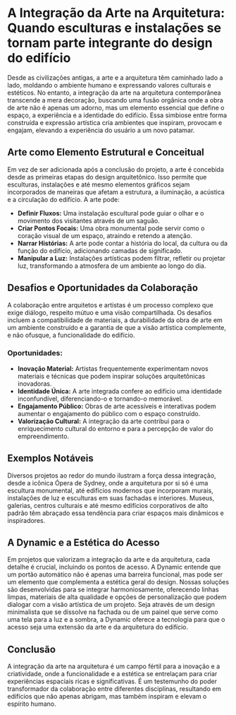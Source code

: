 # A Integração da Arte na Arquitetura: Quando esculturas e instalações se tornam parte integrante do design do edifício

Desde as civilizações antigas, a arte e a arquitetura têm caminhado lado a lado, moldando o ambiente humano e expressando valores culturais e estéticos. No entanto, a integração da arte na arquitetura contemporânea transcende a mera decoração, buscando uma fusão orgânica onde a obra de arte não é apenas um adorno, mas um elemento essencial que define o espaço, a experiência e a identidade do edifício. Essa simbiose entre forma construída e expressão artística cria ambientes que inspiram, provocam e engajam, elevando a experiência do usuário a um novo patamar.

## Arte como Elemento Estrutural e Conceitual

Em vez de ser adicionada após a conclusão do projeto, a arte é concebida desde as primeiras etapas do design arquitetônico. Isso permite que esculturas, instalações e até mesmo elementos gráficos sejam incorporados de maneiras que afetam a estrutura, a iluminação, a acústica e a circulação do edifício. A arte pode:

*   **Definir Fluxos:** Uma instalação escultural pode guiar o olhar e o movimento dos visitantes através de um saguão.
*   **Criar Pontos Focais:** Uma obra monumental pode servir como o coração visual de um espaço, atraindo e retendo a atenção.
*   **Narrar Histórias:** A arte pode contar a história do local, da cultura ou da função do edifício, adicionando camadas de significado.
*   **Manipular a Luz:** Instalações artísticas podem filtrar, refletir ou projetar luz, transformando a atmosfera de um ambiente ao longo do dia.

## Desafios e Oportunidades da Colaboração

A colaboração entre arquitetos e artistas é um processo complexo que exige diálogo, respeito mútuo e uma visão compartilhada. Os desafios incluem a compatibilidade de materiais, a durabilidade da obra de arte em um ambiente construído e a garantia de que a visão artística complemente, e não ofusque, a funcionalidade do edifício.

### Oportunidades:

*   **Inovação Material:** Artistas frequentemente experimentam novos materiais e técnicas que podem inspirar soluções arquitetônicas inovadoras.
*   **Identidade Única:** A arte integrada confere ao edifício uma identidade inconfundível, diferenciando-o e tornando-o memorável.
*   **Engajamento Público:** Obras de arte acessíveis e interativas podem aumentar o engajamento do público com o espaço construído.
*   **Valorização Cultural:** A integração da arte contribui para o enriquecimento cultural do entorno e para a percepção de valor do empreendimento.

## Exemplos Notáveis

Diversos projetos ao redor do mundo ilustram a força dessa integração, desde a icônica Ópera de Sydney, onde a arquitetura por si só é uma escultura monumental, até edifícios modernos que incorporam murais, instalações de luz e esculturas em suas fachadas e interiores. Museus, galerias, centros culturais e até mesmo edifícios corporativos de alto padrão têm abraçado essa tendência para criar espaços mais dinâmicos e inspiradores.

## A Dynamic e a Estética do Acesso

Em projetos que valorizam a integração da arte e da arquitetura, cada detalhe é crucial, incluindo os pontos de acesso. A Dynamic entende que um portão automático não é apenas uma barreira funcional, mas pode ser um elemento que complementa a estética geral do design. Nossas soluções são desenvolvidas para se integrar harmoniosamente, oferecendo linhas limpas, materiais de alta qualidade e opções de personalização que podem dialogar com a visão artística de um projeto. Seja através de um design minimalista que se dissolve na fachada ou de um painel que serve como uma tela para a luz e a sombra, a Dynamic oferece a tecnologia para que o acesso seja uma extensão da arte e da arquitetura do edifício.

## Conclusão

A integração da arte na arquitetura é um campo fértil para a inovação e a criatividade, onde a funcionalidade e a estética se entrelaçam para criar experiências espaciais ricas e significativas. É um testemunho do poder transformador da colaboração entre diferentes disciplinas, resultando em edifícios que não apenas abrigam, mas também inspiram e elevam o espírito humano.
